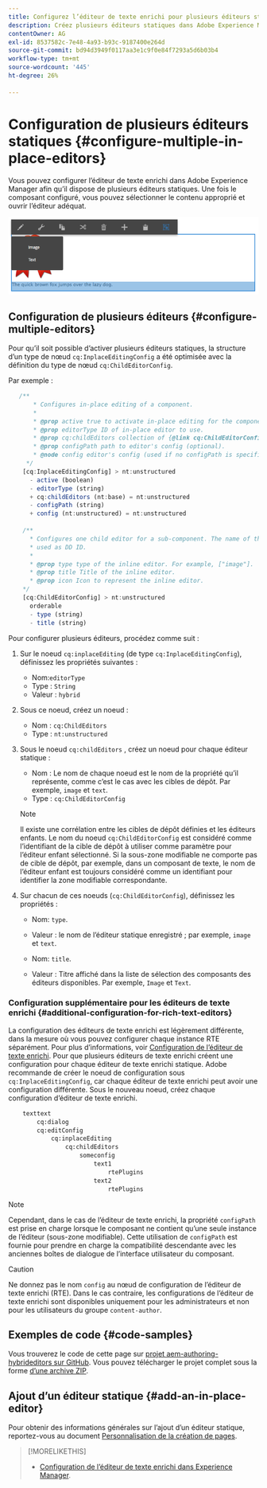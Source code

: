 ```yaml
---
title: Configurez l’éditeur de texte enrichi pour plusieurs éditeurs statiques.
description: Créez plusieurs éditeurs statiques dans Adobe Experience Manager en configurant l’éditeur de texte enrichi.
contentOwner: AG
exl-id: 8537582c-7e48-4a93-b93c-9187400e264d
source-git-commit: bd94d3949f0117aa3e1c9f0e84f7293a5d6b03b4
workflow-type: tm+mt
source-wordcount: '445'
ht-degree: 26%

---
```


# Configuration de plusieurs éditeurs statiques {#configure-multiple-in-place-editors}

Vous pouvez configurer l’éditeur de texte enrichi dans Adobe Experience Manager afin qu’il dispose de plusieurs éditeurs statiques. Une fois le composant configuré, vous pouvez sélectionner le contenu approprié et ouvrir l’éditeur adéquat.

![Un éditeur statique spécifique](assets/rte-inplace-editor.png)

## Configuration de plusieurs éditeurs {#configure-multiple-editors}

Pour qu’il soit possible d’activer plusieurs éditeurs statiques, la structure d’un type de nœud `cq:InplaceEditingConfig` a été optimisée avec la définition du type de nœud `cq:ChildEditorConfig`.

Par exemple :

```js
   /**
       * Configures in-place editing of a component.
       *
       * @prop active true to activate in-place editing for the component.
       * @prop editorType ID of in-place editor to use.
       * @prop cq:childEditors collection of {@link cq:ChildEditorConfig} nodes.
       * @prop configPath path to editor's config (optional).
       * @node config editor's config (used if no configPath is specified; optional).
     */
    [cq:InplaceEditingConfig] > nt:unstructured
      - active (boolean)
      - editorType (string)
      + cq:childEditors (nt:base) = nt:unstructured
      - configPath (string)
      + config (nt:unstructured) = nt:unstructured

    /**
      * Configures one child editor for a sub-component. The name of the this node is
      * used as DD ID.
      *
      * @prop type type of the inline editor. For example, ["image"].
      * @prop title Title of the inline editor.
      * @prop icon Icon to represent the inline editor.
    */
    [cq:ChildEditorConfig] > nt:unstructured
      orderable
      - type (string)
      - title (string)
```

Pour configurer plusieurs éditeurs, procédez comme suit :

1. Sur le noeud `cq:inplaceEditing` (de type `cq:InplaceEditingConfig`), définissez les propriétés suivantes :

   * Nom:`editorType`
   * Type : `String`
   * Valeur : `hybrid`

1. Sous ce noeud, créez un noeud :

   * Nom : `cq:ChildEditors`
   * Type : `nt:unstructured`

1. Sous le noeud `cq:childEditors` , créez un noeud pour chaque éditeur statique :

   * Nom : Le nom de chaque noeud est le nom de la propriété qu’il représente, comme c’est le cas avec les cibles de dépôt. Par exemple, `image` et `text`.
   * Type : `cq:ChildEditorConfig`

   >[!NOTE]
   >
   >Il existe une corrélation entre les cibles de dépôt définies et les éditeurs enfants. Le nom du noeud `cq:ChildEditorConfig` est considéré comme l’identifiant de la cible de dépôt à utiliser comme paramètre pour l’éditeur enfant sélectionné. Si la sous-zone modifiable ne comporte pas de cible de dépôt, par exemple, dans un composant de texte, le nom de l’éditeur enfant est toujours considéré comme un identifiant pour identifier la zone modifiable correspondante.

1. Sur chacun de ces noeuds (`cq:ChildEditorConfig`), définissez les propriétés :

   * Nom: `type`.
   * Valeur : le nom de l’éditeur statique enregistré ; par exemple, `image` et `text`.

   * Nom: `title`.
   * Valeur : Titre affiché dans la liste de sélection des composants des éditeurs disponibles. Par exemple, `Image` et `Text`.

### Configuration supplémentaire pour les éditeurs de texte enrichi {#additional-configuration-for-rich-text-editors}

La configuration des éditeurs de texte enrichi est légèrement différente, dans la mesure où vous pouvez configurer chaque instance RTE séparément. Pour plus d’informations, voir [Configuration de l’éditeur de texte enrichi](/help/sites-administering/rich-text-editor.md). Pour que plusieurs éditeurs de texte enrichi créent une configuration pour chaque éditeur de texte enrichi statique. Adobe recommande de créer le noeud de configuration sous `cq:InplaceEditingConfig`, car chaque éditeur de texte enrichi peut avoir une configuration différente. Sous le nouveau noeud, créez chaque configuration d’éditeur de texte enrichi.

```xml
    texttext
        cq:dialog
        cq:editConfig
            cq:inplaceEditing
                cq:childEditors
                    someconfig
                        text1
                            rtePlugins
                        text2
                            rtePlugins
```

>[!NOTE]
>
>Cependant, dans le cas de l’éditeur de texte enrichi, la propriété `configPath` est prise en charge lorsque le composant ne contient qu’une seule instance de l’éditeur (sous-zone modifiable). Cette utilisation de `configPath` est fournie pour prendre en charge la compatibilité descendante avec les anciennes boîtes de dialogue de l’interface utilisateur du composant.

>[!CAUTION]
>
>Ne donnez pas le nom `config` au nœud de configuration de l’éditeur de texte enrichi (RTE). Dans le cas contraire, les configurations de l’éditeur de texte enrichi sont disponibles uniquement pour les administrateurs et non pour les utilisateurs du groupe `content-author`.

## Exemples de code {#code-samples}

Vous trouverez le code de cette page sur [projet aem-authoring-hybrideditors sur GitHub](https://github.com/Adobe-Marketing-Cloud/aem-authoring-hybrideditors). Vous pouvez télécharger le projet complet sous la forme [d’une archive ZIP](https://github.com/Adobe-Marketing-Cloud/aem-authoring-hybrideditors/archive/master.zip).

## Ajout d’un éditeur statique {#add-an-in-place-editor}

Pour obtenir des informations générales sur l’ajout d’un éditeur statique, reportez-vous au document [Personnalisation de la création de pages](/help/sites-developing/customizing-page-authoring-touch.md#add-new-in-place-editor).

>[!MORELIKETHIS]
>
>* [Configuration de l’éditeur de texte enrichi dans Experience Manager](/help/sites-administering/rich-text-editor.md).

